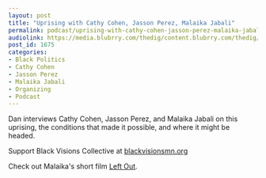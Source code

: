 ```yaml
---
layout: post
title: "Uprising with Cathy Cohen, Jasson Perez, Malaika Jabali"
permalink: podcast/uprising-with-cathy-cohen-jasson-perez-malaika-jabali
audiolink: https://media.blubrry.com/thedig/content.blubrry.com/thedig/The_Dig-EP_259-BLM.mp3
post_id: 1675
categories: 
- Black Politics
- Cathy Cohen
- Jasson Perez
- Malaika Jabali
- Organizing
- Podcast
---
```


Dan interviews Cathy Cohen, Jasson Perez, and Malaika Jabali on this uprising, the conditions that made it possible, and where it might be headed.

Support Black Visions Collective at 
[blackvisionsmn.org](http://blackvisionsmn.org)

Check out Malaika's short film 
[Left Out](https://www.youtube.com/watch?v=ubd2cnslP8A).